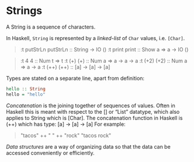 # Strings

A String is a sequence of characters.

In Haskell, `String` is represented by a *linked-list* of `Char` values, i.e. 
`[Char]`.


> :t putStrLn
putStrLn :: String -> IO ()
> :t print
print :: Show a => a -> IO ()

> :t 4
4 :: Num t => t
> :t (+)
(+) :: Num a => a -> a -> a
> :t (+2)
(+2) :: Num a => a -> a
> :t (++)
(++) :: [a] -> [a] -> [a]

Types are stated on a separate line, apart from definition:
```hs
hello :: String
hello = "hello"
```

*Concatenation* is the joining together of sequences of values. Often in Haskell this is meant with respect to the [] or “List” datatype, which also applies to String which is [Char]. The concatenation function in Haskell is (++) which has type: [a] -> [a] -> [a]
For example:     
> "tacos" ++ " " ++ "rock"
"tacos rock"

*Data structures* are a way of organizing data so that the data can be accessed conveniently or efficiently.

